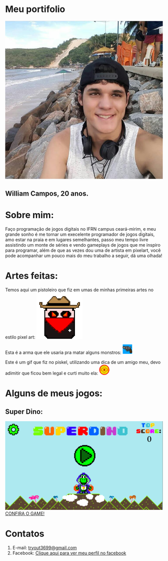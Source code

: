 # Meu portifolio
 ![Imagem](Perfil.jpg)
## William Campos, 20 anos.

# Sobre mim:
 Faço programação de jogos digitais no IFRN campus ceará-mirim, e meu grande sonho é me tornar um execelente programador
 de jogos digitais, amo estar na praia e em lugares semelhantes, passo meu tempo livre assistindo um monte de séries e 
 vendo gameplays de jogos que me inspiro para programar, além de que as vezes dou uma de artista em pixelart, você pode 
 acompanhar um pouco mais do meu trabalho a seguir, dá uma olhada!

# Artes feitas:
Temos aqui um pistoleiro que fiz em umas de minhas primeiras artes no estilo pixel art:
![Imagem](PERSON.png)

Esta é a arma que ele usaria pra matar alguns monstros:
![Imagem](ARMA.png)

Este é um gif que fiz no piskel, utilizando uma dica de um amigo meu, devo adimitir que ficou bem legal e curti muito ela:
![Imagem](MOEDA.gif)


# Alguns de meus jogos: 

## Super Dino:
![Imagem](Super-dino.png)
<a href = "https://lemuelmarques.github.io/SUPERDINO/" target = "_blank">  CONFIRA O GAME!  </a>
 <!-- 1. Adicionar um Link (url):
  [Clique aqui](https://pbs.twimg.com/profile_images/505770595422699521/n8bFETLR.jpeg)-->
  
 <!-- 2.Adicionar uma imagem da internet:
  ![Clique aqui](https://http2.mlstatic.com/caneca-porcelana-geek-simpsons-hommer-D_NQ_NP_646731-MLB26105730119_102017-F.jpg)-->
  
  <!--3. Adicionar uma imagem do computador (arquivo):
  ![Imagem](soul-eater-1.jpg)-->
 
  <!--4.Adicionar um link que seja a imagem:
  [![Imagem1](813479_1.jpg)](http://Twitter.com)-->
  
  <!--5.Adicionar um link que seja a imagem e que abra em uma nova guia:
  <a href = "http://google.com" target  = "_blank" > ![Imagem](soul-eater-1.jpg) </a> -->
  
  # Contatos

1. E-mail: tryout3699@gmail.com
2. Facebook: 
<a href = "https://m.facebook.com/william.campos.7712?ref=bookmarks" target = "_blank">  Clique aqui para ver meu perfil no facebook </a> 



